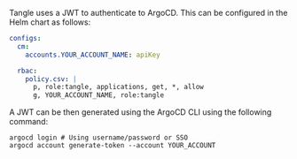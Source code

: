 Tangle uses a JWT to authenticate to ArgoCD. This can be configured in the Helm chart as follows:
```yaml
configs:
  cm:
    accounts.YOUR_ACCOUNT_NAME: apiKey

  rbac:
    policy.csv: |
      p, role:tangle, applications, get, *, allow
      g, YOUR_ACCOUNT_NAME, role:tangle
```

A JWT can be then generated using the ArgoCD CLI using the following command:
```shell
argocd login # Using username/password or SSO
argocd account generate-token --account YOUR_ACCOUNT
```

